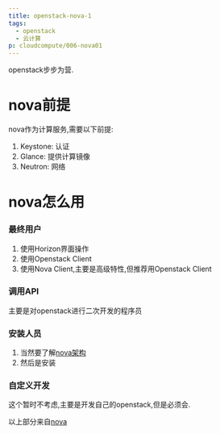 ```yaml
---
title: openstack-nova-1
tags:
  - openstack
  - 云计算
p: cloudcompute/006-nova01
---
```

openstack步步为营.

# nova前提
nova作为计算服务,需要以下前提:
1. Keystone: 认证
2. Glance: 提供计算镜像
3. Neutron: 网络

# nova怎么用
### 最终用户
1. 使用Horizon界面操作
2. 使用Openstack Client
3. 使用Nova Client,主要是高级特性,但推荐用Openstack Client

### 调用API
主要是对openstack进行二次开发的程序员

### 安装人员
1. 当然要了解[nova架构](https://docs.openstack.org/nova/latest/user/architecture.html)
2. 然后是安装

### 自定义开发
这个暂时不考虑,主要是开发自己的openstack,但是必须会.



以上部分来自[nova](https://docs.openstack.org/nova/latest/)